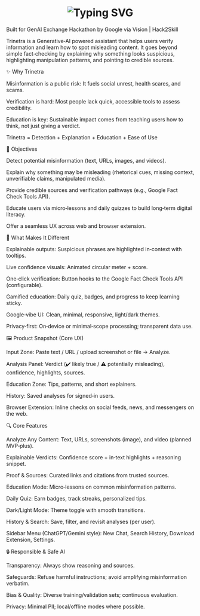 <h1 align="center">
  <img src="https://readme-typing-svg.herokuapp.com?font=Fira+Code&weight=600&size=28&pause=1000&color=00FF99&center=true&vCenter=true&width=850&lines=👁️‍🗨️+Trinetra+—+AI‑Powered+Tool+for+Combating+Misinformation" alt="Typing SVG" />
</h1>


Built for GenAI Exchange Hackathon by Google via Vision | Hack2Skill

Trinetra is a Generative‑AI powered assistant that helps users verify information and learn how to spot misleading content. It goes beyond simple fact‑checking by explaining why something looks suspicious, highlighting manipulation patterns, and pointing to credible sources.

✨ Why Trinetra

Misinformation is a public risk: It fuels social unrest, health scares, and scams.

Verification is hard: Most people lack quick, accessible tools to assess credibility.

Education is key: Sustainable impact comes from teaching users how to think, not just giving a verdict.

Trinetra = Detection + Explanation + Education + Ease of Use

🎯 Objectives

Detect potential misinformation (text, URLs, images, and videos).

Explain why something may be misleading (rhetorical cues, missing context, unverifiable claims, manipulated media).

Provide credible sources and verification pathways (e.g., Google Fact Check Tools API).

Educate users via micro‑lessons and daily quizzes to build long‑term digital literacy.

Offer a seamless UX across web and browser extension.

🧩 What Makes It Different

Explainable outputs: Suspicious phrases are highlighted in‑context with tooltips.

Live confidence visuals: Animated circular meter + score.

One‑click verification: Button hooks to the Google Fact Check Tools API (configurable).

Gamified education: Daily quiz, badges, and progress to keep learning sticky.

Google‑vibe UI: Clean, minimal, responsive, light/dark themes.

Privacy‑first: On‑device or minimal‑scope processing; transparent data use.

🖼️ Product Snapshot (Core UX)

Input Zone: Paste text / URL / upload screenshot or file → Analyze.

Analysis Panel: Verdict (✔️ likely true / ⚠️ potentially misleading), confidence, highlights, sources.

Education Zone: Tips, patterns, and short explainers.

History: Saved analyses for signed‑in users.

Browser Extension: Inline checks on social feeds, news, and messengers on the web.

🔍 Core Features

Analyze Any Content: Text, URLs, screenshots (image), and video (planned MVP‑plus).

Explainable Verdicts: Confidence score + in‑text highlights + reasoning snippet.

Proof & Sources: Curated links and citations from trusted sources.

Education Mode: Micro‑lessons on common misinformation patterns.

Daily Quiz: Earn badges, track streaks, personalized tips.

Dark/Light Mode: Theme toggle with smooth transitions.

History & Search: Save, filter, and revisit analyses (per user).

Sidebar Menu (ChatGPT/Gemini style): New Chat, Search History, Download Extension, Settings.

🔒 Responsible & Safe AI

Transparency: Always show reasoning and sources.

Safeguards: Refuse harmful instructions; avoid amplifying misinformation verbatim.

Bias & Quality: Diverse training/validation sets; continuous evaluation.

Privacy: Minimal PII; local/offline modes where possible.
